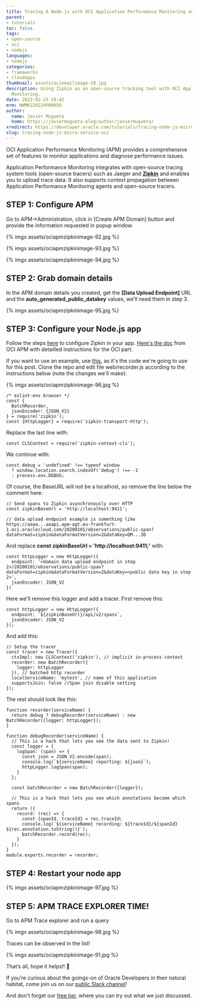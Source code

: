 ```yaml
---
title: Tracing A Node.js with OCI Application Performance Monitoring and Zipkin
parent:
- tutorials
toc: false
tags:
- open-source
- oci
- nodejs
languages:
- nodejs
categories:
- frameworks
- cloudapps
thumbnail: assets/ociemailimage-10.jpg
description: Using Zipkin as an open-source tracking tool with OCI Application Performance
  Monitoring.
date: 2022-02-25 19:42
mrm: WWMK220224P00058
author:
  name: Javier Mugueta
  home: https://javiermugueta.blog/author/javiermugueta/
xredirect: https://developer.oracle.com/tutorials/tracing-node-js-micro-service-oci/
slug: tracing-node-js-micro-service-oci
---
```

OCI Application Performance Monitoring (APM) provides a comprehensive set of features to monitor applications and diagnose performance issues.

Application Performance Monitoring integrates with open-source tracing system tools (open-source tracers) such as Jaeger and **[Zipkin](https://zipkin.io)** and enables you to upload trace data. It also supports context propagation between Application Performance Monitoring agents and open-source tracers.

## STEP 1: Configure APM

Go to APM->Administration, click in [Create APM Domain] button and provide the information requested in popup window.


{% imgx assets/ociapmzipkinimage-92.jpg %}

{% imgx assets/ociapmzipkinimage-93.jpg %}

{% imgx assets/ociapmzipkinimage-94.jpg %}

## STEP 2: Grab domain details

In the APM domain details you created, get the **[Data Upload Endpoint]** URL and the **auto_generated_public_datakey** values, we’ll need them in step 3.


{% imgx assets/ociapmzipkinimage-95.jpg %}

## STEP 3: Configure your Node.js app

Follow the steps [here](https://github.com/openzipkin/zipkin-js) to configure Zipkin in your app. [Here's the doc](https://docs.oracle.com/en-us/iaas/application-performance-monitoring/doc/configure-open-source-tracing-systems.html) from OCI APM with detailled instructions for the OCI part. 

If you want to use an example, use [this](https://github.com/openzipkin/zipkin-js-example), as it's the code we're going to use for this post. Clone the repo and edit file web/recorder.js according to the instructions below (note the changes we'll make):

{% imgx assets/ociapmzipkinimage-96.jpg %}

```console
/* eslint-env browser */
const {
  BatchRecorder,
  jsonEncoder: {JSON_V2}
} = require('zipkin');
const {HttpLogger} = require('zipkin-transport-http');
```

Replace the last line with:

```console
const CLSContext = require('zipkin-context-cls');
```

We continue with:

```console
const debug = 'undefined' !== typeof window
  ? window.location.search.indexOf('debug') !== -1
  : process.env.DEBUG;
```

Of course, the BaseURL will not be a localhost, so remove the line below the comment here:

```console
// Send spans to Zipkin asynchronously over HTTP
const zipkinBaseUrl = 'http://localhost:9411';

// data upload endpoint example is something like https://aaaa...aaapi.apm-agt.eu-frankfurt-1.oci.oraclecloud.com/20200101/observations/public-span?dataFormat=zipkin&dataFormatVersion=2&dataKey=QM...3D
```

And replace **const zipkinBaseUrl = 'http://localhost:9411;'** with:

```console
const httpLogger = new HttpLogger({
  endpoint: '<domain data upload endpoint in step 2>/20200101/observations/public-span?dataFormat=zipkin&dataFormatVersion=2&dataKey=<public data key in step 2>',
  jsonEncoder: JSON_V2
})
```

Here we'll remove this logger and add a tracer. First remove this:

```console
const httpLogger = new HttpLogger({
  endpoint: `${zipkinBaseUrl}/api/v2/spans`,
  jsonEncoder: JSON_V2
});
```

And add this:

```console
// Setup the tracer
const tracer = new Tracer({
  ctxImpl: new CLSContext('zipkin'), // implicit in-process context
  recorder: new BatchRecorder({
    logger: httpLogger
  }), // batched http recorder
  localServiceName: 'mytest', // name of this application
  supportsJoin: false //Span join disable setting
});
```

The rest should look like this:

```console
function recorder(serviceName) {
  return debug ? debugRecorder(serviceName) : new BatchRecorder({logger: httpLogger});
}

function debugRecorder(serviceName) {
  // This is a hack that lets you see the data sent to Zipkin!
  const logger = {
    logSpan: (span) => {
      const json = JSON_V2.encode(span);
      console.log(`${serviceName} reporting: ${json}`);
      httpLogger.logSpan(span);
    }
  };

  const batchRecorder = new BatchRecorder({logger});

  // This is a hack that lets you see which annotations become which spans
  return ({
    record: (rec) => {
      const {spanId, traceId} = rec.traceId;
      console.log(`${serviceName} recording: ${traceId}/${spanId} ${rec.annotation.toString()}`);
      batchRecorder.record(rec);
    }
  });
}
module.exports.recorder = recorder; 
```

## STEP 4: Restart your node app

{% imgx assets/ociapmzipkinimage-97.jpg %}


## STEP 5: APM TRACE EXPLORER TIME!

Go to APM Trace explorer and run a query

{% imgx assets/ociapmzipkinimage-98.jpg %}


Traces can be observed in the list!

{% imgx assets/ociapmzipkinimage-91.jpg %}


That’s all, hope it helps!! 🙂

If you’re curious about the goings-on of Oracle Developers in their natural habitat, come join us on our [public Slack channel](https://oracledevrel.slack.com/join/shared_invite/zt-uffjmwh3-ksmv2ii9YxSkc6IpbokL1g#/shared-invite/email)!

And don't forget our [free tier](https://signup.cloud.oracle.com/?language=en), where you can try out what we just discussed.
